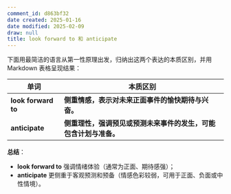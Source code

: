 ```yaml
---
comment_id: d863bf32
date created: 2025-01-16
date modified: 2025-02-09
draw: null
title: look forward to 和 anticipate
---
```

下面用最简洁的语言从第一性原理出发，归纳出这两个表达的本质区别，并用 Markdown 表格呈现结果：

|单词|本质区别|
|---|---|
|**look forward to**|**侧重情感，表示对未来正面事件的愉快期待与兴奋。**|
|**anticipate**|**侧重理性，强调预见或预测未来事件的发生，可能包含计划与准备。**|

**总结**：

- **look forward to** 强调情绪体验（通常为正面、期待感强）；
- **anticipate** 更侧重于客观预测和预备（情感色彩较弱，可用于正面、负面或中性情境）。
